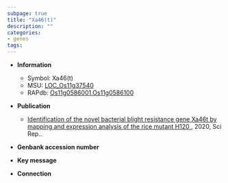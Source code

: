 ```yaml
---
subpage: true
title: "Xa46(t)"
description: ""
categories:
- genes
tags: 
---
```


* **Information**  
    + Symbol: Xa46(t)  
    + MSU: [LOC_Os11g37540](http://rice.plantbiology.msu.edu/cgi-bin/ORF_infopage.cgi?orf=LOC_Os11g37540)  
    + RAPdb: [Os11g0586001](http://rapdb.dna.affrc.go.jp/viewer/gbrowse_details/irgsp1?name=Os11g0586001),[Os11g0586100](http://rapdb.dna.affrc.go.jp/viewer/gbrowse_details/irgsp1?name=Os11g0586100)  

* **Publication**  
    + [Identification of the novel bacterial blight resistance gene Xa46t by mapping and expression analysis of the rice mutant H120 ](http://www.ncbi.nlm.nih.gov/pubmed?term=Identification+of+the+novel+bacterial+blight+resistance+gene+Xa46t+by+mapping+and+expression+analysis+of+the+rice+mutant+H120+%5BTitle%5D), 2020, Sci Rep..

* **Genbank accession number**  

* **Key message**  

* **Connection**  



